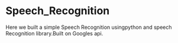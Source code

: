 # Speech_Recognition
Here we built a simple Speech Recognition usingpython and speech Recognition library.Built on Googles api. 
